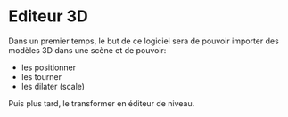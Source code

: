 # Editeur 3D


Dans un premier temps, le but de ce logiciel sera de pouvoir importer des modèles 3D dans une scène et de pouvoir:
- les positionner
- les tourner
- les dilater (scale)

Puis plus tard, le transformer en éditeur de niveau.